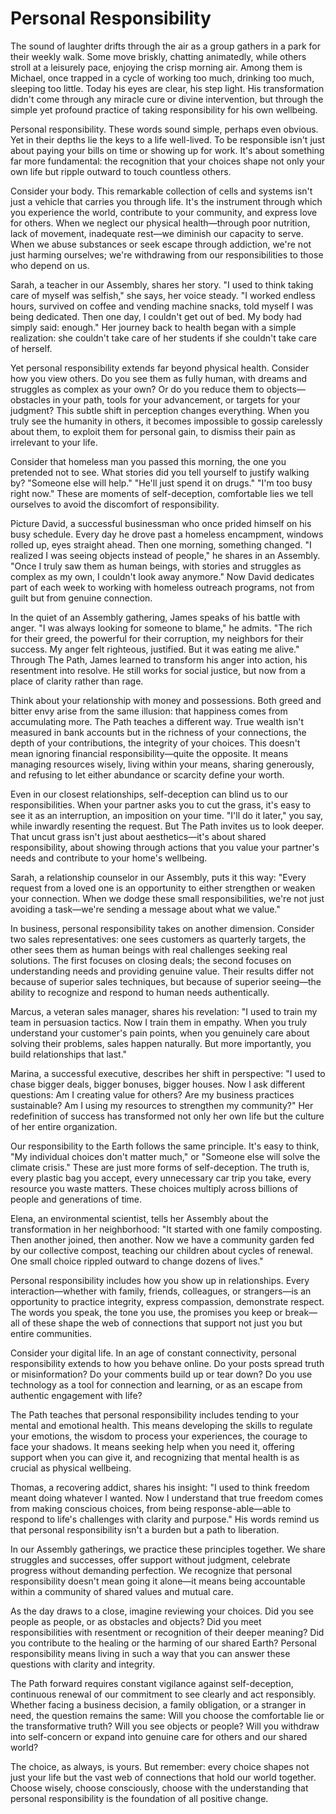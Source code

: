 # Personal Responsibility

The sound of laughter drifts through the air as a group gathers in a park for their weekly walk. Some move briskly, chatting animatedly, while others stroll at a leisurely pace, enjoying the crisp morning air. Among them is Michael, once trapped in a cycle of working too much, drinking too much, sleeping too little. Today his eyes are clear, his step light. His transformation didn't come through any miracle cure or divine intervention, but through the simple yet profound practice of taking responsibility for his own wellbeing.

Personal responsibility. These words sound simple, perhaps even obvious. Yet in their depths lie the keys to a life well-lived. To be responsible isn't just about paying your bills on time or showing up for work. It's about something far more fundamental: the recognition that your choices shape not only your own life but ripple outward to touch countless others.

Consider your body. This remarkable collection of cells and systems isn't just a vehicle that carries you through life. It's the instrument through which you experience the world, contribute to your community, and express love for others. When we neglect our physical health—through poor nutrition, lack of movement, inadequate rest—we diminish our capacity to serve. When we abuse substances or seek escape through addiction, we're not just harming ourselves; we're withdrawing from our responsibilities to those who depend on us.

Sarah, a teacher in our Assembly, shares her story. "I used to think taking care of myself was selfish," she says, her voice steady. "I worked endless hours, survived on coffee and vending machine snacks, told myself I was being dedicated. Then one day, I couldn't get out of bed. My body had simply said: enough." Her journey back to health began with a simple realization: she couldn't take care of her students if she couldn't take care of herself.

Yet personal responsibility extends far beyond physical health. Consider how you view others. Do you see them as fully human, with dreams and struggles as complex as your own? Or do you reduce them to objects—obstacles in your path, tools for your advancement, or targets for your judgment? This subtle shift in perception changes everything. When you truly see the humanity in others, it becomes impossible to gossip carelessly about them, to exploit them for personal gain, to dismiss their pain as irrelevant to your life.

Consider that homeless man you passed this morning, the one you pretended not to see. What stories did you tell yourself to justify walking by? "Someone else will help." "He'll just spend it on drugs." "I'm too busy right now." These are moments of self-deception, comfortable lies we tell ourselves to avoid the discomfort of responsibility.

Picture David, a successful businessman who once prided himself on his busy schedule. Every day he drove past a homeless encampment, windows rolled up, eyes straight ahead. Then one morning, something changed. "I realized I was seeing objects instead of people," he shares in an Assembly. "Once I truly saw them as human beings, with stories and struggles as complex as my own, I couldn't look away anymore." Now David dedicates part of each week to working with homeless outreach programs, not from guilt but from genuine connection.

In the quiet of an Assembly gathering, James speaks of his battle with anger. "I was always looking for someone to blame," he admits. "The rich for their greed, the powerful for their corruption, my neighbors for their success. My anger felt righteous, justified. But it was eating me alive." Through The Path, James learned to transform his anger into action, his resentment into resolve. He still works for social justice, but now from a place of clarity rather than rage.

Think about your relationship with money and possessions. Both greed and bitter envy arise from the same illusion: that happiness comes from accumulating more. The Path teaches a different way. True wealth isn't measured in bank accounts but in the richness of your connections, the depth of your contributions, the integrity of your choices. This doesn't mean ignoring financial responsibility—quite the opposite. It means managing resources wisely, living within your means, sharing generously, and refusing to let either abundance or scarcity define your worth.

Even in our closest relationships, self-deception can blind us to our responsibilities. When your partner asks you to cut the grass, it's easy to see it as an interruption, an imposition on your time. "I'll do it later," you say, while inwardly resenting the request. But The Path invites us to look deeper. That uncut grass isn't just about aesthetics—it's about shared responsibility, about showing through actions that you value your partner's needs and contribute to your home's wellbeing.

Sarah, a relationship counselor in our Assembly, puts it this way: "Every request from a loved one is an opportunity to either strengthen or weaken your connection. When we dodge these small responsibilities, we're not just avoiding a task—we're sending a message about what we value."

In business, personal responsibility takes on another dimension. Consider two sales representatives: one sees customers as quarterly targets, the other sees them as human beings with real challenges seeking real solutions. The first focuses on closing deals; the second focuses on understanding needs and providing genuine value. Their results differ not because of superior sales techniques, but because of superior seeing—the ability to recognize and respond to human needs authentically.

Marcus, a veteran sales manager, shares his revelation: "I used to train my team in persuasion tactics. Now I train them in empathy. When you truly understand your customer's pain points, when you genuinely care about solving their problems, sales happen naturally. But more importantly, you build relationships that last."

Marina, a successful executive, describes her shift in perspective: "I used to chase bigger deals, bigger bonuses, bigger houses. Now I ask different questions: Am I creating value for others? Are my business practices sustainable? Am I using my resources to strengthen my community?" Her redefinition of success has transformed not only her own life but the culture of her entire organization.

Our responsibility to the Earth follows the same principle. It's easy to think, "My individual choices don't matter much," or "Someone else will solve the climate crisis." These are just more forms of self-deception. The truth is, every plastic bag you accept, every unnecessary car trip you take, every resource you waste matters. These choices multiply across billions of people and generations of time.

Elena, an environmental scientist, tells her Assembly about the transformation in her neighborhood: "It started with one family composting. Then another joined, then another. Now we have a community garden fed by our collective compost, teaching our children about cycles of renewal. One small choice rippled outward to change dozens of lives."

Personal responsibility includes how you show up in relationships. Every interaction—whether with family, friends, colleagues, or strangers—is an opportunity to practice integrity, express compassion, demonstrate respect. The words you speak, the tone you use, the promises you keep or break—all of these shape the web of connections that support not just you but entire communities.

Consider your digital life. In an age of constant connectivity, personal responsibility extends to how you behave online. Do your posts spread truth or misinformation? Do your comments build up or tear down? Do you use technology as a tool for connection and learning, or as an escape from authentic engagement with life?

The Path teaches that personal responsibility includes tending to your mental and emotional health. This means developing the skills to regulate your emotions, the wisdom to process your experiences, the courage to face your shadows. It means seeking help when you need it, offering support when you can give it, and recognizing that mental health is as crucial as physical wellbeing.

Thomas, a recovering addict, shares his insight: "I used to think freedom meant doing whatever I wanted. Now I understand that true freedom comes from making conscious choices, from being response-able—able to respond to life's challenges with clarity and purpose." His words remind us that personal responsibility isn't a burden but a path to liberation.

In our Assembly gatherings, we practice these principles together. We share struggles and successes, offer support without judgment, celebrate progress without demanding perfection. We recognize that personal responsibility doesn't mean going it alone—it means being accountable within a community of shared values and mutual care.

As the day draws to a close, imagine reviewing your choices. Did you see people as people, or as obstacles and objects? Did you meet responsibilities with resentment or recognition of their deeper meaning? Did you contribute to the healing or the harming of our shared Earth? Personal responsibility means living in such a way that you can answer these questions with clarity and integrity.

The Path forward requires constant vigilance against self-deception, continuous renewal of our commitment to see clearly and act responsibly. Whether facing a business decision, a family obligation, or a stranger in need, the question remains the same: Will you choose the comfortable lie or the transformative truth? Will you see objects or people? Will you withdraw into self-concern or expand into genuine care for others and our shared world?

The choice, as always, is yours. But remember: every choice shapes not just your life but the vast web of connections that hold our world together. Choose wisely, choose consciously, choose with the understanding that personal responsibility is the foundation of all positive change.